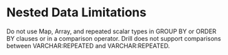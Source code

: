 # Nested Data Limitations
Do not use Map, Array, and repeated scalar types in GROUP BY or ORDER BY clauses or in a comparison operator. Drill does not support comparisons between VARCHAR:REPEATED and VARCHAR:REPEATED.
